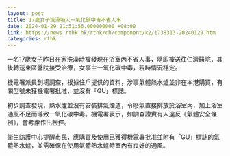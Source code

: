 ```yaml
---
layout: post
title: 17歲女子洗澡吸入一氧化碳中毒不省人事
date: 2024-01-29 21:51:56.000000000 +08:00
link: https://news.rthk.hk/rthk/ch/component/k2/1738313-20240129.htm
categories: rthk
---
```


一名17歲女子昨日在家洗澡時被發現在浴室內不省人事，隨即被送往仁濟醫院，其後轉送東區醫院接受治療，女事主一氧化碳中毒，現時情況穩定。

機電署派員到場調查，根據住戶提供的資料，涉事氣體熱水爐並非在本港購買，有關型號未獲機電署批准，並沒有「GU」標誌。

初步調查發現，熱水爐並沒有安裝排氣煙道，令廢氣直接排放於浴室內，加上浴室通風不足而導致一氧化碳中毒。機電署表示，如調查證實有人違反《氣體安全條例》，會考慮作出檢控。

衞生防護中心提醒市民，應購買及使用已獲得機電署批准並附有「GU」標誌的氣體熱水爐，並需確保在使用氣體熱水爐時室內有良好的通風。

